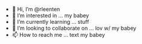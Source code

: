 - 👋 Hi, I’m @rleenten
- 👀 I’m interested in ... my babey
- 🌱 I’m currently learning ... stuff
- 💞️ I’m looking to collaborate on ... lov w/ my babey
- 📫 How to reach me ... text my babey

<!---
rleenten/rleenten is a ✨ special ✨ repository because its `README.md` (this file) appears on your GitHub profile.
You can click the Preview link to take a look at your changes.
--->
